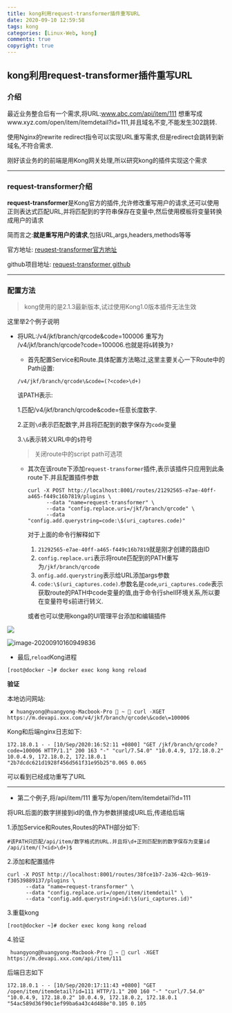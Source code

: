 ```yaml
---
title: kong利用request-transformer插件重写URL
date: 2020-09-10 12:59:58
tags: kong
categories: [Linux-Web, kong]
comments: true
copyright: true
---
```


## kong利用request-transformer插件重写URL

### 介绍

最近业务整合后有一个需求,将URL:www.abc.com/api/item/111 想重写成www.xyz.com/open/item/itemdetail?id=111,并且域名不变,不能发生302跳转.

使用Nginx的rewrite redirect指令可以实现URL重写需求,但是redirect会跳转到新域名,不符合需求.

刚好该业务的的前端是用Kong网关处理,所以研究kong的插件实现这个需求

---

### request-transformer介绍

**request-transformer**是Kong官方的插件,允许修改重写用户的请求,还可以使用正则表达式匹配URL,并将匹配到的字符串保存在变量中,然后使用模板将变量转换成用户的请求

简而言之:**就是重写用户的请求**,包括URL,args,headers,methods等等

官方地址: [reuqest-transformer官方地址](https://docs.konghq.com/hub/kong-inc/request-transformer/)

github项目地址: [request-transformer github](https://github.com/Kong/kong-plugin-request-transformer)

<!--more-->

---

### 配置方法

> kong使用的是2.1.3最新版本,试过使用Kong1.0版本插件无法生效

这里举2个例子说明

* 将URL:/v4/jkf/branch/qrcode&code=100006 重写为 /v4/jkf/branch/qrcode?code=100006.也就是将`&`转换为`?`

  - 首先配置Service和Route.具体配置方法略过,这里主要关心一下Route中的Path设置:

  ```
  /v4/jkf/branch/qrcode\&code=(?<code>\d+)
  ```

  该PATH表示:

  1.匹配/v4/jkf/branch/qrcode&code=任意长度数字.

  2.正则`\d`表示匹配数字,并且将匹配到的数字保存为`code`变量

  3.`\&`表示转义URL中的`$`符号

  > 关闭route中的script path可选项

  * 其次在该route下添加`request-transformer`插件,表示该插件只应用到此条route下.并且配置插件参数

    ```
    curl -X POST http://localhost:8001/routes/21292565-e7ae-40ff-a465-f449c16b7819/plugins \
          --data "name=request-transformer" \
          --data "config.replace.uri=/jkf/branch/qrcode" \
          --data "config.add.querystring=code:\$(uri_captures.code)"
    ```

    对于上面的命令行解释如下

    1. `21292565-e7ae-40ff-a465-f449c16b7819`就是刚才创建的路由ID
    2. `config.replace.uri`表示将route匹配到的PATH重写为`/jkf/branch/qrcode`
    3. `onfig.add.querystring`表示给URL添加args参数
    4. `code:\$(uri_captures.code)`.参数名是`code`,`uri_captures.code`表示获取route的PATH中code变量的值,由于命令行shell环境关系,所以要在变量符号`$`前进行转义.

    

    或者也可以使用konga的UI管理平台添加和编辑插件

![](https://img2.jesse.top/image-20200910160826719.png)

  

  

  ![image-20200910160949836](https://img2.jesse.top/image-20200910160949836.png)

  - 最后,`reload`Kong进程

  ```
  [root@docker ~]# docker exec kong kong reload
  ```

  **验证**

  本地访问网站:

  ```
   ✘ huangyong@huangyong-Macbook-Pro  ~  curl -XGET https://m.devapi.xxx.com/v4/jkf/branch/qrcode\&code\=100006
  ```

  Kong和后端nginx日志如下:

  ```
  172.18.0.1 - - [10/Sep/2020:16:52:11 +0800] "GET /jkf/branch/qrcode?code=100006 HTTP/1.1" 200 163 "-" "curl/7.54.0" "10.0.4.9, 172.18.0.2" 10.0.4.9, 172.18.0.2, 172.18.0.1 "2b7dcdc621d1928f456d561f31e95b25"0.065 0.065
  ```

  可以看到已经成功重写了URL

  ---

* 第二个例子,将/api/item/111 重写为/open/item/itemdetail?id=111

将URL后面的数字拼接到id的值,作为参数拼接成URL后,传递给后端

1.添加Service和Routes,Routes的PATH部分如下:

```
#该PATH只匹配/api/item/数字格式的URL.并且将\d+正则匹配到的数字保存为变量id
/api/item/(?<id>\d+)$
```

2.添加和配置插件

```
curl -X POST http://localhost:8001/routes/38fce1b7-2a36-42cb-9619-f30539889137/plugins \
      --data "name=request-transformer" \
      --data "config.replace.uri=/open/item/itemdetail" \
      --data "config.add.querystring=id:\$(uri_captures.id)"
```

3.重载kong

```
[root@docker ~]# docker exec kong kong reload
```

4.验证

```
 huangyong@huangyong-Macbook-Pro  ~  curl -XGET https://m.devapi.xxx.com/api/item/111
```

后端日志如下

```
172.18.0.1 - - [10/Sep/2020:17:11:43 +0800] "GET /open/item/itemdetail?id=111 HTTP/1.1" 200 160 "-" "curl/7.54.0" "10.0.4.9, 172.18.0.2" 10.0.4.9, 172.18.0.2, 172.18.0.1 "54ac589d36f90c1ef99ba6a43c4d488e"0.105 0.105
```



